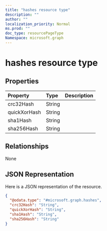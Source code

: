 ```yaml
---
title: "hashes resource type"
description: ""
author: ""
localization_priority: Normal
ms.prod: ""
doc_type: resourcePageType
Namespace: microsoft.graph
---
```



# hashes resource type



## Properties
|Property|Type|Description|
|:---|:---|:---|
|crc32Hash|String||
|quickXorHash|String||
|sha1Hash|String||
|sha256Hash|String||

## Relationships
None

## JSON Representation
Here is a JSON representation of the resource.
<!-- {
  "blockType": "resource",
  "@odata.type": "microsoft.graph.hashes"
}
-->
``` json
{
  "@odata.type": "#microsoft.graph.hashes",
  "crc32Hash": "String",
  "quickXorHash": "String",
  "sha1Hash": "String",
  "sha256Hash": "String"
}
```


